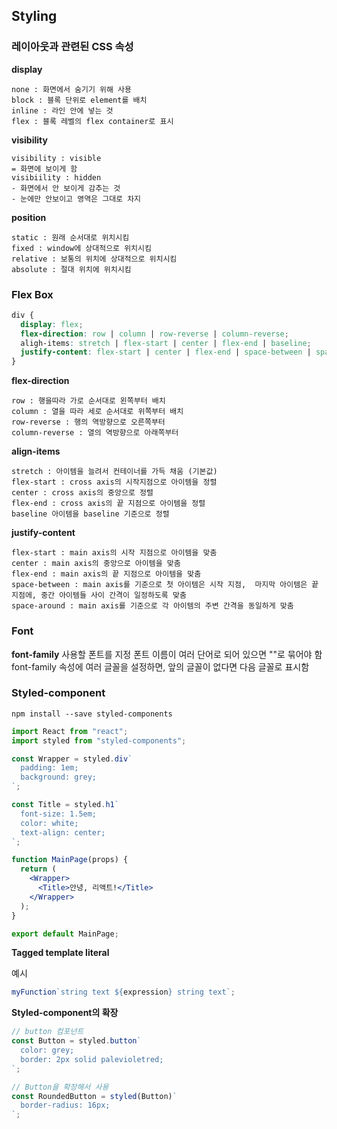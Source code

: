 ## Styling

### 레이아웃과 관련된 CSS 속성

**display**

```
none : 화면에서 숨기기 위해 사용
block : 블록 단위로 element를 배치
inline : 라인 안에 넣는 것
flex : 블록 레벨의 flex container로 표시
```

**visibility**

```
visibility : visible
= 화면에 보이게 함
visibiility : hidden
- 화면에서 안 보이게 감추는 것
- 눈에만 안보이고 영역은 그대로 차지
```

**position**

```
static : 원래 순서대로 위치시킴
fixed : window에 상대적으로 위치시킴
relative : 보통의 위치에 상대적으로 위치시킴
absolute : 절대 위치에 위치시킴
```

### Flex Box

```css
div {
  display: flex;
  flex-direction: row | column | row-reverse | column-reverse;
  aligh-items: stretch | flex-start | center | flex-end | baseline;
  justify-content: flex-start | center | flex-end | space-between | space-around;
}
```

**flex-direction**

```
row : 행을따라 가로 순서대로 왼쪽부터 배치
column : 열을 따라 세로 순서대로 위쪽부터 배치
row-reverse : 행의 역방향으로 오른쪽부터
column-reverse : 열의 역방향으로 아래쪽부터
```

**align-items**

```
stretch : 아이템을 늘려서 컨테이너를 가득 채움 (기본값)
flex-start : cross axis의 시작지점으로 아이템을 정렬
center : cross axis의 중앙으로 정렬
flex-end : cross axis의 끝 지점으로 아이템을 정렬
baseline 아이템을 baseline 기준으로 정렬
```

**justify-content**

```
flex-start : main axis의 시작 지점으로 아이템을 맞춤
center : main axis의 중앙으로 아이템을 맞춤
flex-end : main axis의 끝 지점으로 아이템을 맞춤
space-between : main axis를 기준으로 첫 아이템은 시작 지점,  마지막 아이템은 끝 지점에, 중간 아이템들 사이 간격이 일정하도록 맞춤
space-around : main axis를 기준으로 각 아이템의 주변 간격을 동일하게 맞춤
```

### Font

**font-family**
사용할 폰트를 지정
폰트 이름이 여러 단어로 되어 있으면 ""로 묶어야 함
font-family 속성에 여러 글꼴을 설정하면, 앞의 글꼴이 없다면 다음 글꼴로 표시함

### Styled-component

```
npm install --save styled-components
```

```jsx
import React from "react";
import styled from "styled-components";

const Wrapper = styled.div`
  padding: 1em;
  background: grey;
`;

const Title = styled.h1`
  font-size: 1.5em;
  color: white;
  text-align: center;
`;

function MainPage(props) {
  return (
    <Wrapper>
      <Title>안녕, 리액트!</Title>
    </Wrapper>
  );
}

export default MainPage;
```

**Tagged template literal**

예시

```jsx
myFunction`string text ${expression} string text`;
```

**Styled-component의 확장**

```jsx
// button 컴포넌트
const Button = styled.button`
  color: grey;
  border: 2px solid palevioletred;
`;

// Button을 확장해서 사용
const RoundedButton = styled(Button)`
  border-radius: 16px;
`;
```
